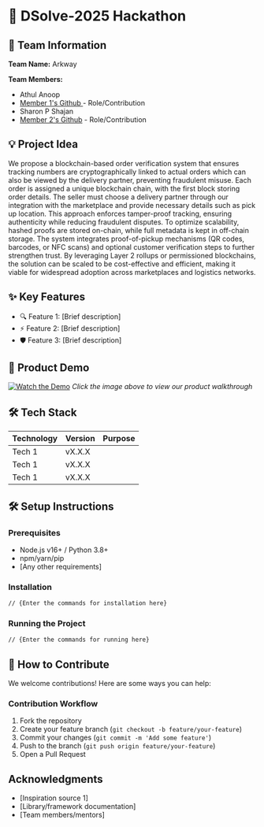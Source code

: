 # 🚀 DSolve-2025 Hackathon

## 👥 Team Information
**Team Name:** Arkway

**Team Members:**
- Athul Anoop
- [Member 1's Github ](https://github.com/alpha-og) - Role/Contribution
- Sharon P Shajan
- [Member 2's Github](https://github.com/sharon504) - Role/Contribution

## 💡 Project Idea
We propose a blockchain-based order verification system that ensures tracking numbers are cryptographically linked to actual orders which can also be viewed by the delivery partner, preventing fraudulent misuse. Each order is assigned a unique blockchain chain, with the first block storing order details. The seller must choose a delivery partner through our integration with the marketplace and provide necessary details such as pick up location. This approach enforces tamper-proof tracking, ensuring authenticity while reducing fraudulent disputes. To optimize scalability, hashed proofs are stored on-chain, while full metadata is kept in off-chain storage. The system integrates proof-of-pickup mechanisms (QR codes, barcodes, or NFC scans) and optional customer verification steps to further strengthen trust. By leveraging Layer 2 rollups or permissioned blockchains, the solution can be scaled to be cost-effective and efficient, making it viable for widespread adoption across marketplaces and logistics networks.

## ✨ Key Features
- 🔍 Feature 1: [Brief description]
- ⚡ Feature 2: [Brief description] 
- 🛡️ Feature 3: [Brief description]

## 🎥 Product Demo
[![Watch the Demo](https://via.placeholder.com/300x200?text=Click+for+Demo+Video)](https://youtube.com/link-to-video)
*Click the image above to view our product walkthrough*

## 🛠️ Tech Stack
| Technology | Version | Purpose |
|------------|---------|---------|
| Tech 1     | vX.X.X  |         |
| Tech 1     | vX.X.X  |         |
| Tech 1     | vX.X.X  |         |

## 🛠️ Setup Instructions

### Prerequisites
- Node.js v16+ / Python 3.8+
- npm/yarn/pip
- [Any other requirements]

### Installation
```bash
// {Enter the commands for installation here}
```

### Running the Project
```bash
// {Enter the commands for running here}
```

## 🤝 How to Contribute
We welcome contributions! Here are some ways you can help:

### Contribution Workflow
1. Fork the repository
2. Create your feature branch (`git checkout -b feature/your-feature`)
3. Commit your changes (`git commit -m 'Add some feature'`)
4. Push to the branch (`git push origin feature/your-feature`)
5. Open a Pull Request


## Acknowledgments
- [Inspiration source 1]
- [Library/framework documentation]
- [Team members/mentors]
